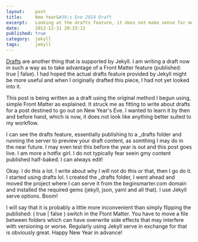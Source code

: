 ```yaml
---
layout:    post
title:     New Year&#39;s Eve 2014 Draft
excerpt:   Looking at the drafts feature, it does not make sense for me.
date:      2013-12-31 20:33:13
published: true
category:  jekyll
tags:      jekyll
---
```


[Drafts][drafts] are another thing that is supported by Jekyll. I am writing a draft now in such a way as to take advantage of a Front Matter feature (published: true | false). I had hoped the actual drafts feature provided by Jekyll might be more useful and when I originally drafted this piece, I had not yet looked into it.

This post is being written as a draft using the original method I begun using, simple Front Matter as explained. It struck me as fitting to write about drafts for a post destined to go out on New Year&#39;s Eve. I wanted to learn it by then and before hand, which is now, it does not look like anything better suited to my workflow.

I can see the drafts feature, essentially publishing to a _drafts folder and running the server to preview your draft content, as somthing I may do in the near future. I may even test this before the year is out and this post goes live. I am more a hotfix girl. I do not typically fear seein gmy content published half-baked. I can always edit!

Okay. I do this a lot. I write about why I will not do this or that, then I go do it. I started using drafts lol. I created the _drafts folder, I went ahead and moved the project where I can serve it from the beginsmarter.com domain and installed the required gems (jekyll, json, yaml and all that). I use Jekyll serve options. Boom!

I will say that it is probably a little more inconvenient than simply flipping the published: ( true | false ) switch in the Ftont Matter. You have to move a file between folders which can have overwrite side effects that may interfere with versioning or worse. Regularly using Jekyll serve in exchange for that is obviously great. Happy New Year in advance!

[drafts]: http://jekyllrb.com/docs/drafts/
